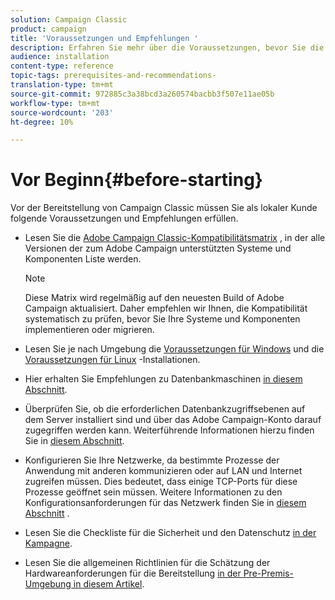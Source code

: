 ```yaml
---
solution: Campaign Classic
product: campaign
title: 'Voraussetzungen und Empfehlungen '
description: Erfahren Sie mehr über die Voraussetzungen, bevor Sie die Kampagne installieren (lokal)
audience: installation
content-type: reference
topic-tags: prerequisites-and-recommendations-
translation-type: tm+mt
source-git-commit: 972885c3a38bcd3a260574bacbb3f507e11ae05b
workflow-type: tm+mt
source-wordcount: '203'
ht-degree: 10%

---
```



# Vor Beginn{#before-starting}

Vor der Bereitstellung von Campaign Classic müssen Sie als lokaler Kunde folgende Voraussetzungen und Empfehlungen erfüllen.

* Lesen Sie die [Adobe Campaign Classic-Kompatibilitätsmatrix](../../rn/using/compatibility-matrix.md) , in der alle Versionen der zum Adobe Campaign unterstützten Systeme und Komponenten Liste werden.

   >[!NOTE]
   >
   >Diese Matrix wird regelmäßig auf den neuesten Build of Adobe Campaign aktualisiert. Daher empfehlen wir Ihnen, die Kompatibilität systematisch zu prüfen, bevor Sie Ihre Systeme und Komponenten implementieren oder migrieren.

* Lesen Sie je nach Umgebung die [Voraussetzungen für Windows](../../installation/using/prerequisites-of-campaign-installation-in-windows.md) und die [Voraussetzungen für Linux](../../installation/using/prerequisites-of-campaign-installation-in-linux.md) -Installationen.
* Hier erhalten Sie Empfehlungen zu Datenbankmaschinen [in diesem Abschnitt](../../installation/using/database.md).
* Überprüfen Sie, ob die erforderlichen Datenbankzugriffsebenen auf dem Server installiert sind und über das Adobe Campaign-Konto darauf zugegriffen werden kann. Weiterführende Informationen hierzu finden Sie in [diesem Abschnitt](../../installation/using/application-server.md).
* Konfigurieren Sie Ihre Netzwerke, da bestimmte Prozesse der Anwendung mit anderen kommunizieren oder auf LAN und Internet zugreifen müssen. Dies bedeutet, dass einige TCP-Ports für diese Prozesse geöffnet sein müssen. Weitere Informationen zu den Konfigurationsanforderungen für das Netzwerk finden Sie in [diesem Abschnitt](../../installation/using/network-configuration.md) .
* Lesen Sie die Checkliste für die Sicherheit und den Datenschutz [in der Kampagne](https://helpx.adobe.com/de/campaign/kb/acc-security.html).
* Lesen Sie die allgemeinen Richtlinien für die Schätzung der Hardwareanforderungen für die Bereitstellung [in der Pre-Premis-Umgebung in diesem Artikel](https://helpx.adobe.com/de/campaign/kb/hardware-sizing-guide.html).
